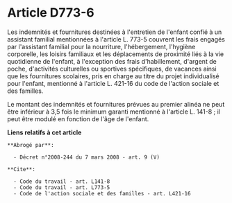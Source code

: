 # Article D773-6

Les indemnités et fournitures destinées à l'entretien de l'enfant confié à un assistant familial mentionnées à l'article L.
773-5 couvrent les frais engagés par l'assistant familial pour la nourriture, l'hébergement, l'hygiène corporelle, les
loisirs familiaux et les déplacements de proximité liés à la vie quotidienne de l'enfant, à l'exception des frais
d'habillement, d'argent de poche, d'activités culturelles ou sportives spécifiques, de vacances ainsi que les fournitures
scolaires, pris en charge au titre du projet individualisé pour l'enfant, mentionné à l'article L. 421-16 du code de l'action
sociale et des familles.

Le montant des indemnités et fournitures prévues au premier alinéa ne peut être inférieur à 3,5 fois le minimum garanti
mentionné à l'article L. 141-8 ; il peut être modulé en fonction de l'âge de l'enfant.

**Liens relatifs à cet article**

	**Abrogé par**:

	  - Décret n°2008-244 du 7 mars 2008 - art. 9 (V)

	**Cite**:

	  - Code du travail - art. L141-8
	  - Code du travail - art. L773-5
	  - Code de l'action sociale et des familles - art. L421-16
